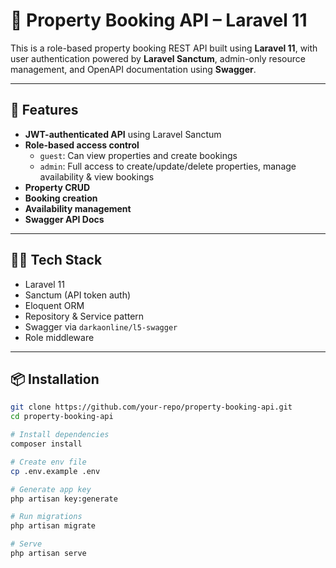 # 🏡 Property Booking API – Laravel 11

This is a role-based property booking REST API built using **Laravel 11**, with user authentication powered by **Laravel Sanctum**, admin-only resource management, and OpenAPI documentation using **Swagger**.

---

## 🚀 Features

- **JWT-authenticated API** using Laravel Sanctum
- **Role-based access control**
    - `guest`: Can view properties and create bookings
    - `admin`: Full access to create/update/delete properties, manage availability & view bookings
- **Property CRUD**
- **Booking creation**
- **Availability management**
- **Swagger API Docs**

---

## 🧑‍💻 Tech Stack

- Laravel 11
- Sanctum (API token auth)
- Eloquent ORM
- Repository & Service pattern
- Swagger via `darkaonline/l5-swagger`
- Role middleware

---

## 📦 Installation

```bash
git clone https://github.com/your-repo/property-booking-api.git
cd property-booking-api

# Install dependencies
composer install

# Create env file
cp .env.example .env

# Generate app key
php artisan key:generate

# Run migrations
php artisan migrate

# Serve
php artisan serve
